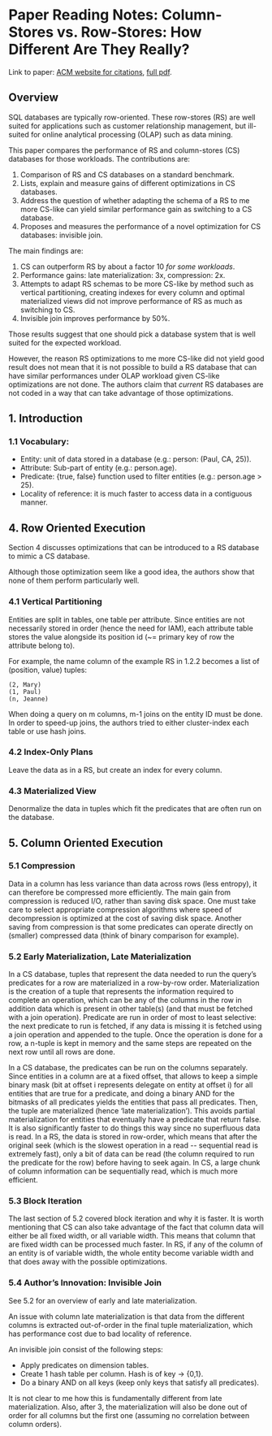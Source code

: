 # Paper Reading Notes: Column-Stores vs. Row-Stores: How Different Are They Really?

Link to paper: [ACM website for citations](http://dl.acm.org/citation.cfm?id=1376712), [full pdf](http://db.csail.mit.edu/projects/cstore/abadi-sigmod08.pdf).

## Overview

SQL databases are typically row-oriented. These row-stores (RS) are well suited for applications such as customer relationship management, but ill-suited for online analytical processing (OLAP) such as data mining.

This paper compares the performance of RS and column-stores (CS) databases for those workloads. The contributions are:

1. Comparison of RS and CS databases on a standard benchmark.
2. Lists, explain and measure gains of different optimizations in CS databases.
3. Address the question of whether adapting the schema of a RS to me more CS-like can yield similar performance gain as switching to a CS database.
4. Proposes and measures the performance of a novel optimization for CS databases: invisible join.

The main findings are:

1. CS can outperform RS by about a factor 10 _for some workloads_. 
2. Performance gains: late materialization: 3x, compression: 2x.
3. Attempts to adapt RS schemas to be more CS-like by method such as vertical partitioning, creating indexes for every column and optimal materialized views did not improve performance of RS as much as switching to CS.
4. Invisible join improves performance by 50%.

Those results suggest that one should pick a database system that is well suited for the expected workload.

However, the reason RS optimizations to me more CS-like did not yield good result does not mean that it is not possible to build a RS database that can have similar performances under OLAP workload given CS-like optimizations are not done. The authors claim that _current_ RS databases are not coded in a way that can take advantage of those optimizations.

## 1. Introduction

### 1.1 Vocabulary:

- Entity: unit of data stored in a database (e.g.: person: (Paul, CA, 25)).
- Attribute: Sub-part of entity (e.g.: person.age).
- Predicate: {true, false} function used to filter entities (e.g.: person.age > 25).
- Locality of reference: it is much faster to access data in a contiguous manner.

## 4. Row Oriented Execution

Section 4 discusses optimizations that can be introduced to a RS database to mimic a CS database.

Although those optimization seem like a good idea, the authors show that none of them perform particularly well.

### 4.1 Vertical Partitioning

Entities are split in tables, one table per attribute. Since entities are not necessarily stored in order (hence the need for IAM), each attribute table stores the value alongside its position id (~= primary key of row the attribute belong to).

For example, the name column of the example RS in 1.2.2 becomes a list of (position, value) tuples:

    (2, Mary)
    (1, Paul)
    (n, Jeanne)

When doing a query on m columns, m-1 joins on the entity ID must be done. In order to speed-up joins, the authors tried to either cluster-index each table or use hash joins.

### 4.2 Index-Only Plans

Leave the data as in a RS, but create an index for every column.

### 4.3 Materialized View

Denormalize the data in tuples which fit the predicates that are often run on the database.

## 5. Column Oriented Execution

### 5.1 Compression

Data in a column has less variance than data across rows (less entropy), it can therefore be compressed more efficiently. The main gain from compression is reduced I/O, rather than saving disk space. One must take care to select appropriate compression algorithms where speed of decompression is optimized at the cost of saving disk space. Another saving from compression is that some predicates can operate directly on (smaller) compressed data (think of binary comparison for example).

### 5.2 Early Materialization, Late Materialization

In a CS database, tuples that represent the data needed to run the query’s predicates for a row are materialized in a row-by-row order. Materialization is the creation of a tuple that represents the information required to complete an operation, which can be any of the columns in the row in addition data which is present in other table(s) (and that must be fetched with a join operation). Predicate are run in order of most to least selective: the next predicate to run is fetched, if any data is missing it is fetched using a join operation and appended to the tuple. Once the operation is done for a row, a n-tuple is kept in memory and the same steps are repeated on the next row until all rows are done.

In a CS database, the predicates can be run on the columns separately. Since entities in a column are at a fixed offset, that allows to keep a simple binary mask (bit at offset i represents delegate on entity at offset i) for all entities that are true for a predicate, and doing a binary AND for the bitmasks of all predicates yields the entities that pass all predicates. Then, the tuple are materialized (hence ‘late materialization’). This avoids partial materialization for entities that eventually have a predicate that return false. It is also significantly faster to do things this way since no superfluous data is read. In a RS, the data is stored in row-order, which means that after the original seek (which is the slowest operation in a read -- sequential read is extremely fast), only a bit of data can be read (the column required to run the predicate for the row) before having to seek again. In CS, a large chunk of column information can be sequentially read, which is much more efficient.

### 5.3 Block Iteration

The last section of 5.2 covered block iteration and why it is faster. It is worth mentioning that CS can also take advantage of the fact that column data will either be all fixed width, or all variable width. This means that column that are fixed width can be processed much faster. In RS, if any of the column of an entity is of variable width, the whole entity become variable width and that does away with the possible optimizations.

### 5.4 Author’s Innovation: Invisible Join

See 5.2 for an overview of early and late materialization.

An issue with column late materialization is that data from the different columns is extracted out-of-order in the final tuple materialization, which has performance cost due to bad locality of reference.

An invisible join consist of the following steps:

- Apply predicates on dimension tables.
- Create 1 hash table per column. Hash is of key → {0,1}.
- Do a binary AND on all keys (keep only keys that satisfy all predicates).

It is not clear to me how this is fundamentally different from late materialization. Also, after 3, the materialization will also be done out of order for all columns but the first one (assuming no correlation between column orders).
